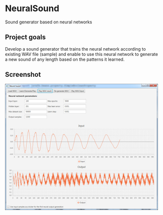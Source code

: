 # NeuralSound
Sound generator based on neural networks

## Project goals
Develop a sound generator that trains the neural network according to
existing WAV file (sample) and enable to use this neural network to
generate a new sound of any length based on the patterns it learned.

## Screenshot

![Neural Sound screenshot](/screenshots/NeuralSound-screenshot.jpg?raw=true "Neural Sound screenshot")